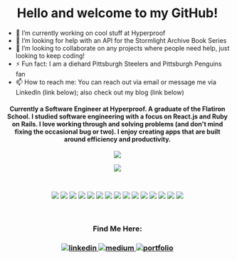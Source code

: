 <!--
**kdshah6593/kdshah6593** is a ✨ _special_ ✨ repository because its `README.md` (this file) appears on your GitHub profile.

### Hi there 👋
Here are some ideas to get you started:

- 🔭 I’m currently working on ...
- 🌱 I’m currently learning ...
- 👯 I’m looking to collaborate on ...
- 🤔 I’m looking for help with ...
- 💬 Ask me about ...
- 📫 How to reach me: ...
- 😄 Pronouns: ...
- ⚡ Fun fact: ...
-->
<h1 align="center">
Hello and welcome to my GitHub!
</h1>

- 🔭 I’m currently working on cool stuff at Hyperproof
- 🤔 I’m looking for help with an API for the Stormlight Archive Book Series
- 👯 I’m looking to collaborate on any projects where people need help, just looking to keep coding!
- ⚡ Fun fact: I am a diehard Pittsburgh Steelers and Pittsburgh Penguins fan
- 📫 How to reach me: You can reach out via email or message me via LinkedIn (link below); also check out my blog (link below)


<h4 align="center">
Currently a Software Engineer at Hyperproof. A graduate of the Flatiron School. I studied software engineering with a focus on React.js and Ruby on Rails. I love working through and solving problems (and don't mind fixing the occasional bug or two). I enjoy creating apps that are built around efficiency and productivity.
</h4>

<p align="center">
  <!-- ![Kunal's GitHub stats](https://github-readme-stats.vercel.app/api?username=kdshah6593&show_icons=true&theme=radical) -->
  <img src="https://github-readme-stats.vercel.app/api?username=kdshah6593&show_icons=true&theme=cobalt">
</p>
<p align="center">
  <!-- ![Top Langs](https://github-readme-stats.vercel.app/api/top-langs/?username=kdshah6593&layout=compact&theme=radical) -->
  <img src="https://github-readme-stats.vercel.app/api/top-langs/?username=kdshah6593&layout=compact&theme=cobalt">
</p>

<br>
<p align="center"> 

<img src="https://img.shields.io/badge/React-20232A?style=for-the-badge&logo=react&logoColor=61DAFB">
<img src="https://img.shields.io/badge/TypeScript-007ACC?style=for-the-badge&logo=typescript&logoColor=white">
<img src="https://img.shields.io/badge/Java-ED8B00?style=for-the-badge&logo=openjdk&logoColor=white">
<img src="https://img.shields.io/badge/git-3E2C00?style=for-the-badge&logo=git">
<img src="https://img.shields.io/badge/PostgreSQL-316192?style=for-the-badge&logo=postgresql&logoColor=white">
<img src="https://img.shields.io/badge/JavaScript-F7DF1E?style=for-the-badge&logo=javascript&logoColor=black">
<img src="https://img.shields.io/badge/Ruby-CC342D?style=for-the-badge&logo=ruby&logoColor=white">
<img src="https://img.shields.io/badge/Ruby_on_Rails-CC0000?style=for-the-badge&logo=ruby-on-rails&logoColor=white">
<img src="https://img.shields.io/badge/HTML-239120?style=for-the-badge&logo=html5&logoColor=white">
<img src="https://img.shields.io/badge/CSS-239120?&style=for-the-badge&logo=css3&logoColor=white">
<img src="https://img.shields.io/badge/Bootstrap-563D7C?style=for-the-badge&logo=bootstrap&logoColor=white">
<img src="https://img.shields.io/badge/SQLite-07405E?style=for-the-badge&logo=sqlite&logoColor=white">
<img src="https://img.shields.io/badge/React_Router-CA4245?style=for-the-badge&logo=react-router&logoColor=white">
<img src="https://img.shields.io/badge/Redux-593D88?style=for-the-badge&logo=redux&logoColor=white">
<img src="https://img.shields.io/badge/Material--UI-0081CB?style=for-the-badge&logo=material-ui&logoColor=white"> 

</p>

<!-- ![prosgressql](https://img.shields.io/badge/PostgreSQL-316192?style=for-the-badge&logo=postgresql&logoColor=white) -->
<!-- ![angularjs](https://img.shields.io/badge/Angular-DD0031?style=for-the-badge&logo=angular&logoColor=white) -->
<!-- ![python](https://img.shields.io/badge/Python-3776AB?style=for-the-badge&logo=python&logoColor=white) -->
<!-- https://img.shields.io/badge/Gmail-D14836?style=for-the-badge&logo=gmail&logoColor=white -->

<br>
<h3 align="center"> 

<h3 align="center"> 
Find Me Here:
</h3>

<h3 align="center"> 

<a href="https://www.linkedin.com/in/kunalshah-6593/"> 
<img src="https://img.shields.io/badge/LinkedIn-0077B5?style=for-the-badge&logo=linkedin&logoColor=white" alt="linkedin">
</a>

<a href="https://kdshah6593.medium.com/">
<img src="https://img.shields.io/badge/Medium-12100E?style=for-the-badge&logo=medium&logoColor=white" alt="medium">
</a>
  
<a href="https://kunals-portfolio.web.app/">
<img src="https://img.shields.io/badge/-Portfolio-orange?style=for-the-badge" alt="portfolio">
</a>
  

</p>
